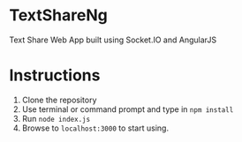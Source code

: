 # TextShareNg
Text Share Web App built using Socket.IO and AngularJS

# Instructions
1. Clone the repository
2. Use terminal or command prompt and type in `npm install`
3. Run `node index.js`
4. Browse to `localhost:3000` to start using.
